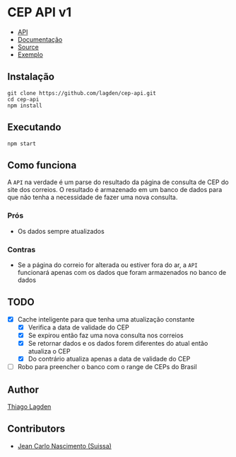 CEP API v1
==========

 - [API](http://api-cep.herokuapp.com/)
 - [Documentação](http://docs.cepapiv1.apiary.io/)
 - [Source](https://github.com/lagden/cep-api)
 - [Exemplo](http://codepen.io/lagden/pen/fArzv?editors=101)

## Instalação

    git clone https://github.com/lagden/cep-api.git
    cd cep-api
    npm install

## Executando

    npm start

## Como funciona

A `API` na verdade é um parse do resultado da página de consulta de CEP do site dos correios. O resultado é armazenado em um banco de dados para que não tenha a necessidade de fazer uma nova consulta.

### Prós

- Os dados sempre atualizados

### Contras

- Se a página do correio for alterada ou estiver fora do ar, a `API` funcionará apenas com os dados que foram armazenados no banco de dados

## TODO

- [x] Cache inteligente para que tenha uma atualização constante
    - [x] Verifica a data de validade do CEP
    - [x] Se expirou então faz uma nova consulta nos correios
    - [x] Se retornar dados e os dados forem diferentes do atual então atualiza o CEP
    - [x] Do contrário atualiza apenas a data de validade do CEP
- [ ] Robo para preencher o banco com o range de CEPs do Brasil

## Author

[Thiago Lagden](http://lagden.in)

## Contributors

- [Jean Carlo Nascimento (Suissa)](https://github.com/suissa)